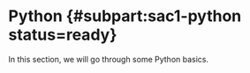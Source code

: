 # Python {#subpart:sac1-python status=ready}

In this section, we will go through some Python basics. 
